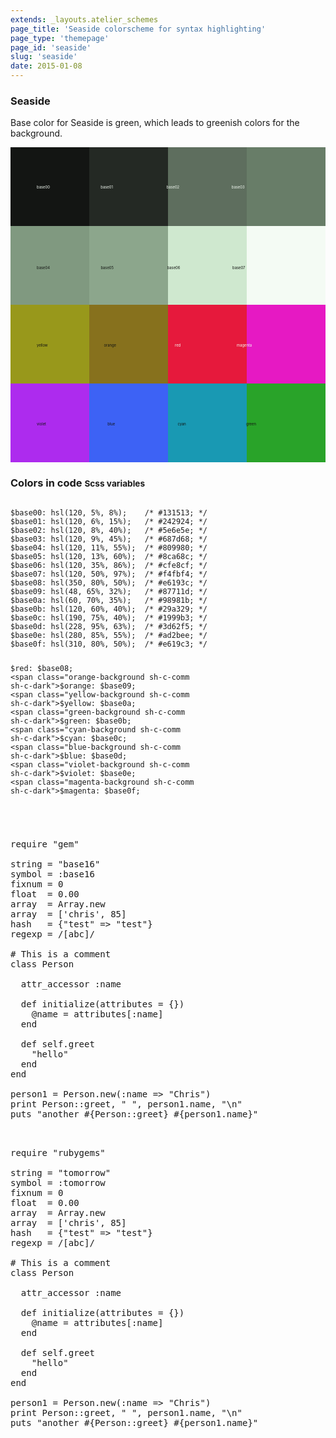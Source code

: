 ```yaml
---
extends: _layouts.atelier_schemes
page_title: 'Seaside colorscheme for syntax highlighting'
page_type: 'themepage'
page_id: 'seaside'
slug: 'seaside'
date: 2015-01-08
---
```


<h3 id="about-seaside">Seaside</h3>
<p>Base color for Seaside is green, which leads to greenish colors for the background.</p>

<svg version="1.1" xmlns="http://www.w3.org/2000/svg" xmlns:xlink="http://www.w3.org/1999/xlink" viewBox="0 0 1200 1200">
<style type="text/css">
<![CDATA[
.base00-seaside-bg  {fill:#131513}
.base01-seaside-bg  {fill:#242924}
.base02-seaside-bg  {fill:#5e6e5e}
.base03-seaside-bg  {fill:#687d68}
.base04-seaside-bg  {fill:#809980}
.base05-seaside-bg  {fill:#8ca68c}
.base06-seaside-bg  {fill:#cfe8cf}
.base07-seaside-bg  {fill:#f4fbf4}
.base08-seaside-bg, .red-seaside-bg     {fill:#e6193c}
.base09-seaside-bg, .orange-seaside-bg  {fill:#87711d}
.base0A-seaside-bg, .yellow-seaside-bg  {fill:#98981b}
.base0B-seaside-bg, .green-seaside-bg   {fill:#29a329}
.base0C-seaside-bg, .cyan-seaside-bg    {fill:#1999b3}
.base0D-seaside-bg, .blue-seaside-bg    {fill:#3d62f5}
.base0E-seaside-bg, .violet-seaside-bg  {fill:#ad2bee}
.base0F-seaside-bg, .magenta-seaside-bg {fill:#e619c3}
]]></style>
  <g>
  <rect x="0" y="0" width="300" height="300" class="base00-seaside-bg" />
  <rect x="300" y="0" width="300" height="300" class="base01-seaside-bg" />
  <rect x="600" y="0" width="300" height="300" class="base02-seaside-bg" />
  <rect x="900" y="0" width="300" height="300" class="base03-seaside-bg" />
  <rect x="0" y="300" width="300" height="300" class="base04-seaside-bg" />
  <rect x="300" y="300" width="300" height="300" class="base05-seaside-bg" />
  <rect x="600" y="300" width="300" height="300" class="base06-seaside-bg" />
  <rect x="900" y="300" width="300" height="300" class="base07-seaside-bg" />
  <rect x="0" y="600" width="300" height="300" class="yellow-seaside-bg" />
  <rect x="300" y="600" width="300" height="300" class="orange-seaside-bg" />
  <rect x="600" y="600" width="300" height="300" class="red-seaside-bg" />
  <rect x="900" y="600" width="300" height="300" class="magenta-seaside-bg" />
  <rect x="0" y="900" width="300" height="300" class="violet-seaside-bg" />
  <rect x="300" y="900" width="300" height="300" class="blue-seaside-bg" />
  <rect x="600" y="900" width="300" height="300" class="cyan-seaside-bg" />
  <rect x="900" y="900" width="300" height="300" class="green-seaside-bg" />
  </g>
  <g>
  <text x="0" y="158" class="base07-seaside-bg">
    <tspan dx="100" dy="0">base00</tspan>
    <tspan dx="190" dy="0">base01</tspan>
    <tspan dx="200" dy="0">base02</tspan>
    <tspan dx="195" dy="0">base03</tspan>
  </text>
  <text x="0" y="465" class="base00-seaside-bg">
    <tspan dx="100" dy="0">base04</tspan>
    <tspan dx="190" dy="0">base05</tspan>
    <tspan dx="200" dy="0">base06</tspan>
    <tspan dx="195" dy="0">base07</tspan>
  </text>
  <text x="0" y="760" class="base00-seaside-bg">
    <tspan dx="100" dy="0">yellow</tspan>
    <tspan dx="210" dy="0">orange</tspan>
    <tspan dx="220" dy="0" class="base07-seaside-bg">red</tspan>
    <tspan dx="210" dy="0" class="base07-seaside-bg">magenta</tspan>
  </text>
  <text x="0" y="1060" class="base00-seaside-bg">
    <tspan dx="100" dy="0">violet</tspan>
    <tspan dx="230" dy="0">blue</tspan>
    <tspan dx="235" dy="0">cyan</tspan>
    <tspan dx="225" dy="0">green</tspan>
  </text>
  </g>
</svg>

<h3 id="color-code" class="mtm no-border">Colors in code <small>Scss variables</small></h3>
<pre class="base00-background language-scss"><code class="language-scss sh-c-light">
$base00: <span class="sh-c-comm">hsl(120, 5%, 8%);    /* #131513; */</span>
$base01: <span class="base01-background sh-c-comm">hsl(120, 6%, 15%);   /* #242924; */</span>
$base02: <span class="base02-background sh-c-comm sh-c-dark">hsl(120, 8%, 40%);   /* #5e6e5e; */</span>
$base03: <span class="base03-background sh-c-comm sh-c-dark">hsl(120, 9%, 45%);   /* #687d68; */</span>
$base04: <span class="base04-background sh-c-comm sh-c-dark">hsl(120, 11%, 55%);  /* #809980; */</span>
$base05: <span class="base05-background sh-c-comm sh-c-dark">hsl(120, 13%, 60%);  /* #8ca68c; */</span>
$base06: <span class="base06-background sh-c-comm sh-c-dark">hsl(120, 35%, 86%);  /* #cfe8cf; */</span>
$base07: <span class="base07-background sh-c-comm sh-c-dark">hsl(120, 50%, 97%);  /* #f4fbf4; */</span>
$base08: <span class="base08-background sh-c-comm sh-c-dark">hsl(350, 80%, 50%);  /* #e6193c; */</span>
$base09: <span class="base09-background sh-c-comm sh-c-dark">hsl(48, 65%, 32%);   /* #87711d; */</span>
$base0a: <span class="base0A-background sh-c-comm sh-c-dark">hsl(60, 70%, 35%);   /* #98981b; */</span>
$base0b: <span class="base0B-background sh-c-comm sh-c-dark">hsl(120, 60%, 40%);  /* #29a329; */</span>
$base0c: <span class="base0C-background sh-c-comm sh-c-dark">hsl(190, 75%, 40%);  /* #1999b3; */</span>
$base0d: <span class="base0D-background sh-c-comm sh-c-dark">hsl(228, 95%, 63%);  /* #3d62f5; */</span>
$base0e: <span class="base0E-background sh-c-comm sh-c-dark">hsl(280, 85%, 55%);  /* #ad2bee; */</span>
$base0f: <span class="base0F-background sh-c-comm sh-c-dark">hsl(310, 80%, 50%);  /* #e619c3; */</span>

<span class="red-background sh-c-comm sh-c-dark">$red:</span>     $base08;
<span class="orange-background sh-c-comm sh-c-dark">$orange:</span>  $base09;
<span class="yellow-background sh-c-comm sh-c-dark">$yellow:</span>  $base0a;
<span class="green-background sh-c-comm sh-c-dark">$green:</span>   $base0b;
<span class="cyan-background sh-c-comm sh-c-dark">$cyan:</span>    $base0c;
<span class="blue-background sh-c-comm sh-c-dark">$blue:</span>    $base0d;
<span class="violet-background sh-c-comm sh-c-dark">$violet:</span>  $base0e;
<span class="magenta-background sh-c-comm sh-c-dark">$magenta:</span> $base0f;

</code></pre>

<pre class="base00-background base05">

<span class="base0E">require</span> <span class="base0B">"gem"</span>

<span class="base08">string</span> = <span class="base0B">"base16"</span>
<span class="base08">symbol</span> = <span class="base0B">:base16</span>
<span class="base08">fixnum</span> = <span class="base09">0</span>
<span class="base08">float</span>  = <span class="base09">0.00</span>
<span class="base08">array</span>  = <span class="base0A">Array</span>.<span class="base0D">new</span>
<span class="base08">array</span>  = [<span class="base0B">'chris'</span>, <span class="base09">85</span>]
<span class="base08">hash</span>   = {<span class="base0B">"test"</span> => <span class="base0B">"test"</span>}
<span class="base08">regexp</span> = <span class="base0C">/[abc]/</span>

<span class="base03"># This is a comment</span>
<span class="base0E">class</span> <span class="base0A">Person</span>

  <span class="base0D">attr_accessor</span> <span class="base0B">:name</span>

  <span class="base0E">def</span> <span class="base0D">initialize</span>(<span class="base08">attributes</span> = {})
    <span class="base08">@name</span> = <span class="base08">attributes</span>[<span class="base0B">:name</span>]
  <span class="base0E">end</span>

  <span class="base0E">def</span> <span class="base0E">self</span>.<span class="base0D">greet</span>
    <span class="base02-background"><span class="base0B">"hello"</span></span>
  <span class="base0E">end</span>
<span class="base0E">end</span>

<span class="base08">person1</span> = <span class="base0A">Person</span>.<span class="base0D">new</span>(<span class="base0B">:name</span> => <span class="base0B">"Chris"</span>)
<span class="base0D">print</span> <span class="base0A">Person</span>::<span class="base0D">greet</span>, <span class="base0B">" "</span>, <span class="base08">person1</span>.<span class="base0D">name</span>, <span class="base0B">"<span class="base09">\n</span>"</span>
<span class="base0D">puts</span> <span class="base0B">"another </span><span class="base0F">#{</span><span class="base0A">Person</span>::<span class="base0D">greet</span><span class="base0F">}</span> <span class="base0F">#{</span><span class="base08">person1</span>.<span class="base0D">name</span><span class="base0F">}</span><span class="base0B">"</span>

</pre>

<pre class="base07-background base02">

<span class="base0E">require</span> <span class="base0B">"rubygems"</span>

<span class="base08">string</span> = <span class="base0B">"tomorrow"</span>
<span class="base08">symbol</span> = <span class="base0B">:tomorrow</span>
<span class="base08">fixnum</span> = <span class="base09">0</span>
<span class="base08">float</span>  = <span class="base09">0.00</span>
<span class="base08">array</span>  = <span class="base0A">Array</span>.<span class="base0D">new</span>
<span class="base08">array</span>  = [<span class="base0B">'chris'</span>, <span class="base09">85</span>]
<span class="base08">hash</span>   = {<span class="base0B">"test"</span> => <span class="base0B">"test"</span>}
<span class="base08">regexp</span> = <span class="base0C">/[abc]/</span>

<span class="base03"># This is a comment</span>
<span class="base0E">class</span> <span class="base0A">Person</span>

  <span class="base0D">attr_accessor</span> <span class="base0B">:name</span>

  <span class="base0E">def</span> <span class="base0D">initialize</span>(<span class="base08">attributes</span> = {})
    <span class="base08">@name</span> = <span class="base08">attributes</span>[<span class="base0B">:name</span>]
  <span class="base0E">end</span>

  <span class="base0E">def</span> <span class="base0E">self</span>.<span class="base0D">greet</span>
    <span class="base06-background"><span class="base0B">"hello"</span></span>
  <span class="base0E">end</span>
<span class="base0E">end</span>

<span class="base08">person1</span> = <span class="base0A">Person</span>.<span class="base0D">new</span>(<span class="base0B">:name</span> => <span class="base0B">"Chris"</span>)
<span class="base0D">print</span> <span class="base0A">Person</span>::<span class="base0D">greet</span>, <span class="base0B">" "</span>, <span class="base08">person1</span>.<span class="base0D">name</span>, <span class="base0B">"<span class="base09">\n</span>"</span>
<span class="base0D">puts</span> <span class="base0B">"another </span><span class="base0F">#{</span><span class="base0A">Person</span>::<span class="base0D">greet</span><span class="base0F">}</span> <span class="base0F">#{</span><span class="base08">person1</span>.<span class="base0D">name</span><span class="base0F">}</span><span class="base0B">"</span>

</pre>
